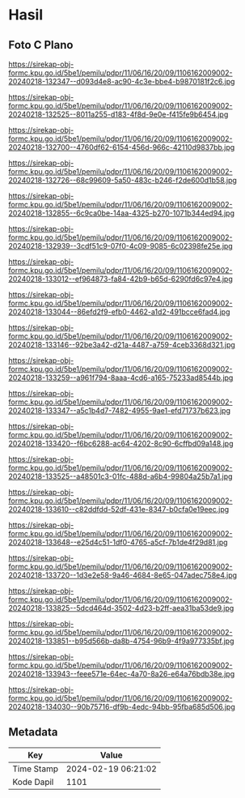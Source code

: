 # Hasil

## Foto C Plano

https://sirekap-obj-formc.kpu.go.id/5be1/pemilu/pdpr/11/06/16/20/09/1106162009002-20240218-132347--d093d4e8-ac90-4c3e-bbe4-b9870181f2c6.jpg

https://sirekap-obj-formc.kpu.go.id/5be1/pemilu/pdpr/11/06/16/20/09/1106162009002-20240218-132525--8011a255-d183-4f8d-9e0e-f415fe9b6454.jpg

https://sirekap-obj-formc.kpu.go.id/5be1/pemilu/pdpr/11/06/16/20/09/1106162009002-20240218-132700--4760df62-6154-456d-966c-42110d9837bb.jpg

https://sirekap-obj-formc.kpu.go.id/5be1/pemilu/pdpr/11/06/16/20/09/1106162009002-20240218-132726--68c99609-5a50-483c-b246-f2de600d1b58.jpg

https://sirekap-obj-formc.kpu.go.id/5be1/pemilu/pdpr/11/06/16/20/09/1106162009002-20240218-132855--6c9ca0be-14aa-4325-b270-1071b344ed94.jpg

https://sirekap-obj-formc.kpu.go.id/5be1/pemilu/pdpr/11/06/16/20/09/1106162009002-20240218-132939--3cdf51c9-07f0-4c09-9085-6c02398fe25e.jpg

https://sirekap-obj-formc.kpu.go.id/5be1/pemilu/pdpr/11/06/16/20/09/1106162009002-20240218-133012--ef964873-fa84-42b9-b65d-6290fd6c97e4.jpg

https://sirekap-obj-formc.kpu.go.id/5be1/pemilu/pdpr/11/06/16/20/09/1106162009002-20240218-133044--86efd2f9-efb0-4462-a1d2-491bcce6fad4.jpg

https://sirekap-obj-formc.kpu.go.id/5be1/pemilu/pdpr/11/06/16/20/09/1106162009002-20240218-133146--92be3a42-d21a-4487-a759-4ceb3368d321.jpg

https://sirekap-obj-formc.kpu.go.id/5be1/pemilu/pdpr/11/06/16/20/09/1106162009002-20240218-133259--a961f794-8aaa-4cd6-a165-75233ad8544b.jpg

https://sirekap-obj-formc.kpu.go.id/5be1/pemilu/pdpr/11/06/16/20/09/1106162009002-20240218-133347--a5c1b4d7-7482-4955-9ae1-efd71737b623.jpg

https://sirekap-obj-formc.kpu.go.id/5be1/pemilu/pdpr/11/06/16/20/09/1106162009002-20240218-133420--f6bc6288-ac64-4202-8c90-6cffbd09a148.jpg

https://sirekap-obj-formc.kpu.go.id/5be1/pemilu/pdpr/11/06/16/20/09/1106162009002-20240218-133525--a48501c3-01fc-488d-a6b4-99804a25b7a1.jpg

https://sirekap-obj-formc.kpu.go.id/5be1/pemilu/pdpr/11/06/16/20/09/1106162009002-20240218-133610--c82ddfdd-52df-431e-8347-b0cfa0e19eec.jpg

https://sirekap-obj-formc.kpu.go.id/5be1/pemilu/pdpr/11/06/16/20/09/1106162009002-20240218-133648--e25d4c51-1df0-4765-a5cf-7b1de4f29d81.jpg

https://sirekap-obj-formc.kpu.go.id/5be1/pemilu/pdpr/11/06/16/20/09/1106162009002-20240218-133720--1d3e2e58-9a46-4684-8e65-047adec758e4.jpg

https://sirekap-obj-formc.kpu.go.id/5be1/pemilu/pdpr/11/06/16/20/09/1106162009002-20240218-133825--5dcd464d-3502-4d23-b2ff-aea31ba53de9.jpg

https://sirekap-obj-formc.kpu.go.id/5be1/pemilu/pdpr/11/06/16/20/09/1106162009002-20240218-133851--b95d566b-da8b-4754-96b9-4f9a977335bf.jpg

https://sirekap-obj-formc.kpu.go.id/5be1/pemilu/pdpr/11/06/16/20/09/1106162009002-20240218-133943--feee571e-64ec-4a70-8a26-e64a76bdb38e.jpg

https://sirekap-obj-formc.kpu.go.id/5be1/pemilu/pdpr/11/06/16/20/09/1106162009002-20240218-134030--90b75716-df9b-4edc-94bb-95fba685d506.jpg


## Metadata

| Key        | Value               |
| ---------- | ------------------- |
| Time Stamp | 2024-02-19 06:21:02 |
| Kode Dapil | 1101                |



